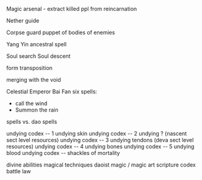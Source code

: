 
Magic arsenal - extract killed ppl from reincarnation

Nether guide

Corpse guard puppet of bodies of enemies

Yang Yin ancestral spell

Soul search
Soul descent

form transposition

merging with the void

Celestial Emperor Bai Fan six spells:
- call the wind
- Summon the rain

spells vs. dao spells


undying codex -- 1 undying skin
undying codex -- 2 undying ? (nascent sect level resources)
undying codex -- 3 undying tendons (deva sect level resources)
undying codex -- 4 undying bones
undying codex -- 5 undying blood
undying codex -- shackles of mortality


divine abilities
magical techniques
daoist magic / magic art
scripture
codex
battle law
